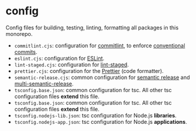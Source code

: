 # config

Config files for building, testing, linting, formatting all packages in this monorepo.

- `commitlint.cjs`: configuration for [commitlint](https://github.com/conventional-changelog/commitlint), to enforce [conventional commits](https://www.conventionalcommits.org/en/v1.0.0/).
- `eslint.cjs`: configuration for [ESLint](https://eslint.org/).
- `lint-staged.cjs`: configuration for [lint-staged](https://github.com/okonet/lint-staged).
- `prettier.cjs`: configuration for the [Prettier](https://prettier.io/) (code formatter).
- `semantic-release.cjs`: common configuration for [semantic release](https://github.com/semantic-release/semantic-release) and [multi-semantic-release](https://github.com/qiwi/multi-semantic-release).
- `tsconfig.base.json`: common configuration for tsc. All other tsc configuration files **extend** this file.
- `tsconfig.base.json`: common configuration for tsc. All other tsc configuration files **extend** this file.
- `tsconfig.nodejs-lib.json`: tsc configuration for Node.js **libraries**.
- `tsconfig.nodejs-app.json`: tsc configuration for Node.js **applications**.
